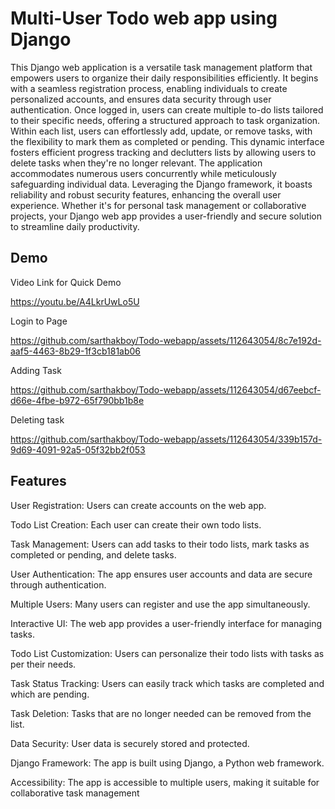 
# Multi-User Todo web app using Django

This Django web application is a versatile task management platform that empowers users to organize their daily responsibilities efficiently. It begins with a seamless registration process, enabling individuals to create personalized accounts, and ensures data security through user authentication. Once logged in, users can create multiple to-do lists tailored to their specific needs, offering a structured approach to task organization. Within each list, users can effortlessly add, update, or remove tasks, with the flexibility to mark them as completed or pending. This dynamic interface fosters efficient progress tracking and declutters lists by allowing users to delete tasks when they're no longer relevant. The application accommodates numerous users concurrently while meticulously safeguarding individual data. Leveraging the Django framework, it boasts reliability and robust security features, enhancing the overall user experience. Whether it's for personal task management or collaborative projects, your Django web app provides a user-friendly and secure solution to streamline daily productivity.


## Demo

Video Link for Quick Demo

https://youtu.be/A4LkrUwLo5U

Login to Page

https://github.com/sarthakboy/Todo-webapp/assets/112643054/8c7e192d-aaf5-4463-8b29-1f3cb181ab06

Adding Task

https://github.com/sarthakboy/Todo-webapp/assets/112643054/d67eebcf-d66e-4fbe-b972-65f790bb1b8e

Deleting task


https://github.com/sarthakboy/Todo-webapp/assets/112643054/339b157d-9d69-4091-92a5-05f32bb2f053



## Features

User Registration: Users can create accounts on the web app.

Todo List Creation: Each user can create their own todo lists.

Task Management: Users can add tasks to their todo lists, mark tasks as completed or pending, and delete tasks.

User Authentication: The app ensures user accounts and data are secure through authentication.

Multiple Users: Many users can register and use the app simultaneously.

Interactive UI: The web app provides a user-friendly interface for managing tasks.

Todo List Customization: Users can personalize their todo lists with tasks as per their needs.

Task Status Tracking: Users can easily track which tasks are completed and which are pending.

Task Deletion: Tasks that are no longer needed can be removed from the list.

Data Security: User data is securely stored and protected.

Django Framework: The app is built using Django, a Python web framework.

Accessibility: The app is accessible to multiple users, making it suitable for collaborative task management

